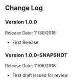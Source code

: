
## Change Log ##

### Version 1.0.0 ###

Release Date: 11/30/2018</p>

* First Release

### Version 1.0.0-SNAPSHOT ###

Release Date: 11/06/2018</p>

* First draft issued for review


